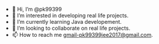 - 👋 Hi, I’m @pk99399
- 👀 I’m interested in developing real life projects.
- 🌱 I’m currently learning Java developement.
- 💞️ I’m looking to collaborate on real life projects.
- 📫 How to reach me gmail-pk99399jee2017@gmail.com.

<!---
pk99399/pk99399 is a ✨ special ✨ repository because its `README.md` (this file) appears on your GitHub profile.
You can click the Preview link to take a look at your changes.
--->
